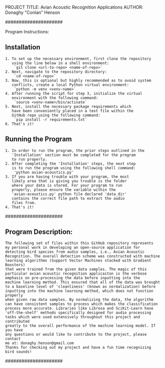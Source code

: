 PROJECT TITLE: Avian Acoustic Recognition Applications
AUTHOR: Donaghy "Conlan" Henson

#####################

Program Instructions:
## Installation
    1. To set up the necessary environment, first clone the repository
       using the line below in a shell environment:
        `git clone <url-to-repo> <name-of-repo>`
    2. Next, navigate to the repository directory:
        `cd <name-of-repo>`
    3. Now, this is optional but highly recommended as to avoid system
       conflicts, create a local Python virtual environment:
        `python -m venv <venv-name>`
    4. After running the script for step 3, initialize the virtual
       environment with the following command:
        `source <venv-name>/bin/activate`
    5. Next, install the necessary package requirements which
       have been conveniently placed in a text file within the
       GitHub repo using the following command:
        `pip install -r requirements.txt`
    6. That's it!

## Running the Program
    1. In order to run the program, the prior steps outlined in the
       'Installation' section must be completed for the program
       to run properly.
    2. After completing the 'Installation' steps, the next step
       is to run the program using the following shell command:
        'python avian-acoustics.py'
    3. If you are having trouble with your program, the most
       likely area that is giving you trouble is the folder
       where your data is stored. For your program to run
       properly, please ensure the variable within the
       'avian-acoustics.py' python file declared 'data_dir'
       contains the correct file path to extract the audio
       files from.
    4. That's it!

#####################

## Program Description:
    The following set of files within this GitHub repository represents
    my personal work in developing an open-source application for
    detecting bird species from audio samples, i.e., Avian Acoustic
    Recognition. The overall detection scheme was constructed with machine
    learning algorithms (Support Vector Machines stacked with Gradient Boosters)
    that were trained from the given data samples. The magic of this
    particular avian acoustic recognition applicaiton is the verbose
    emphasis on pre-processing the data before inputting into the
    machine learning method. This ensured that all of the data was brought
    to a baseline level of 'cleanliness' (known as normalization) before
    inputting into the machine learning method, which does not function properly
    when given raw data samples. By normalizing the data, the algorithm
    can have consistent samples to process which makes the classification
    process more accurate. Libraries like Librosa and SciKit-Learn have
    'off-the-shelf' methods specifically designed for audio processing
    tasks which were used extensively throughout this project and contributed
    greatly to the overall performance of the machine learning model. If you have
    any questions or would like to contribute to the project, please contact
    me at: donaghy.henson@gmail.com
    Thanks for checking out my project and have a fun time recognizing bird sounds!

#####################